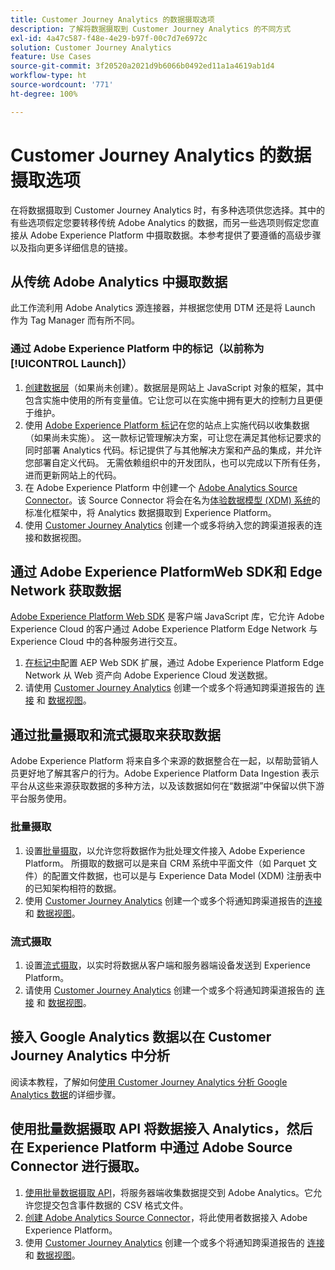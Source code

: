 ```yaml
---
title: Customer Journey Analytics 的数据摄取选项
description: 了解将数据摄取到 Customer Journey Analytics 的不同方式
exl-id: 4a47c587-f48e-4e29-b97f-00c7d7e6972c
solution: Customer Journey Analytics
feature: Use Cases
source-git-commit: 3f20520a2021d9b6066b0492ed11a1a4619ab1d4
workflow-type: ht
source-wordcount: '771'
ht-degree: 100%

---
```


# Customer Journey Analytics 的数据摄取选项

在将数据摄取到 Customer Journey Analytics 时，有多种选项供您选择。其中的有些选项假定您要转移传统 Adobe Analytics 的数据，而另一些选项则假定您直接从 Adobe Experience Platform 中摄取数据。本参考提供了要遵循的高级步骤以及指向更多详细信息的链接。

## 从传统 Adobe Analytics 中摄取数据

此工作流利用 Adobe Analytics 源连接器，并根据您使用 DTM 还是将 Launch 作为 Tag Manager 而有所不同。

### 通过 Adobe Experience Platform 中的标记（以前称为 [!UICONTROL Launch]）

1. [创建数据层](https://experienceleague.adobe.com/docs/analytics/implementation/prepare/data-layer.html?lang=zh-Hans)（如果尚未创建）。数据层是网站上 JavaScript 对象的框架，其中包含实施中使用的所有变量值。它让您可以在实施中拥有更大的控制力且更便于维护。
1. 使用 [Adobe Experience Platform 标记](https://experienceleague.adobe.com/docs/analytics/implementation/launch/overview.html?lang=zh-Hans)在您的站点上实施代码以收集数据（如果尚未实施）。 这一款标记管理解决方案，可让您在满足其他标记要求的同时部署 Analytics 代码。标记提供了与其他解决方案和产品的集成，并允许您部署自定义代码。 无需依赖组织中的开发团队，也可以完成以下所有任务，进而更新网站上的代码。
1. 在 Adobe Experience Platform 中创建一个 [Adobe Analytics Source Connector](https://experienceleague.adobe.com/docs/experience-platform/sources/ui-tutorials/create/adobe-applications/analytics.html?lang=zh-Hans)。该 Source Connector 将会在名为[体验数据模型 (XDM) 系统](https://experienceleague.adobe.com/docs/experience-platform/xdm/home.html?lang=zh-Hans)的标准化框架中，将 Analytics 数据摄取到 Experience Platform。
1. 使用 [Customer Journey Analytics](https://experienceleague.adobe.com/docs/analytics-platform/using/cja-overview/cja-getting-started.html?lang=zh-Hans) 创建一个或多将纳入您的跨渠道报表的连接和数据视图。

## 通过 Adobe Experience PlatformWeb SDK和 Edge Network 获取数据

[Adobe Experience Platform Web SDK](https://experienceleague.adobe.com/docs/experience-platform/edge/home.html) 是客户端 JavaScript 库，它允许 Adobe Experience Cloud 的客户通过 Adobe Experience Platform Edge Network 与 Experience Cloud 中的各种服务进行交互。

1. [在标记中](https://experienceleague.adobe.com/docs/experience-platform/tags/extensions/adobe/sdk/overview.html)配置 AEP Web SDK 扩展，通过 Adobe Experience Platform Edge Network 从 Web 资产向 Adobe Experience Cloud 发送数据。
1. 请使用 [Customer Journey Analytics](https://experienceleague.adobe.com/docs/analytics-platform/using/cja-overview/cja-getting-started.html) 创建一个或多个将通知跨渠道报告的 [连接](/help/connections/create-connection.md) 和 [数据视图](/help/data-views/data-views.md)。

## 通过批量摄取和流式摄取来获取数据

Adobe Experience Platform 将来自多个来源的数据整合在一起，以帮助营销人员更好地了解其客户的行为。Adobe Experience Platform Data Ingestion 表示平台从这些来源获取数据的多种方法，以及该数据如何在“数据湖”中保留以供下游平台服务使用。

### 批量摄取

1. 设置[批量摄取](https://experienceleague.adobe.com/docs/experience-platform/ingestion/batch/overview.html#batch)，以允许您将数据作为批处理文件接入 Adobe Experience Platform。 所摄取的数据可以是来自 CRM 系统中平面文件（如 Parquet 文件）的配置文件数据，也可以是与 Experience Data Model (XDM) 注册表中的已知架构相符的数据。
1. 使用 [Customer Journey Analytics](https://experienceleague.adobe.com/docs/analytics-platform/using/cja-overview/cja-getting-started.html) 创建一个或多个将通知跨渠道报告的[连接](/help/connections/create-connection.md) 和 [数据视图](/help/data-views/data-views.md)。

### 流式摄取

1. 设置[流式摄取](https://experienceleague.adobe.com/docs/experience-platform/ingestion/streaming/overview.html#streaming)，以实时将数据从客户端和服务器端设备发送到 Experience Platform。
1. 请使用 [Customer Journey Analytics](https://experienceleague.adobe.com/docs/analytics-platform/using/cja-overview/cja-getting-started.html) 创建一个或多个将通知跨渠道报告的 [连接](/help/connections/create-connection.md) 和 [数据视图](/help/data-views/data-views.md)。

## 接入 Google Analytics 数据以在 Customer Journey Analytics 中分析

阅读本教程，了解如何[使用 Customer Journey Analytics 分析 Google Analytics 数据](https://experienceleague.adobe.com/docs/platform-learn/comprehensive-technical-tutorial/module16/ex5.html#objectives)的详细步骤。

## 使用批量数据摄取 API 将数据接入 Analytics，然后在 Experience Platform 中通过 Adobe Source Connector 进行摄取。

1. [使用批量数据摄取 API](https://www.adobe.io/apis/experiencecloud/analytics/docs.html#!AdobeDocs/analytics-2.0-apis/master/bdia.md)，将服务器端收集数据提交到 Adobe Analytics。它允许您提交包含事件数据的 CSV 格式文件。
1. [创建 Adobe Analytics Source Connector](https://experienceleague.adobe.com/docs/experience-platform/sources/ui-tutorials/create/adobe-applications/analytics.html)，将此使用者数据接入 Adobe Experience Platform。
1. 使用 [Customer Journey Analytics](https://experienceleague.adobe.com/docs/analytics-platform/using/cja-overview/cja-getting-started.html?lang=zh-Hans) 创建一个或多个将通知跨渠道报告的 [连接](/help/connections/create-connection.md) 和 [数据视图](/help/data-views/data-views.md)。
